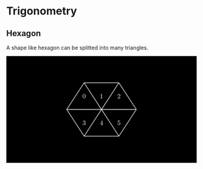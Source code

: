 # Trigonometry
## Hexagon

A shape like hexagon can be splitted into many triangles.

[![Test](/Media/Images/hexagon.png)](/Media/Videos/hexagon.mp4)

